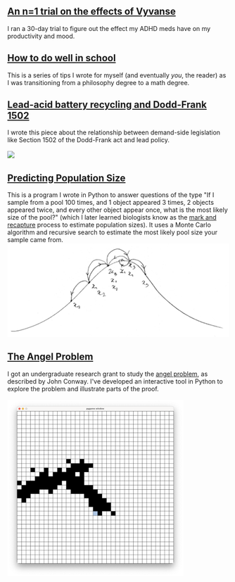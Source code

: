 ## [An n=1 trial on the effects of Vyvanse](https://etiennedyer.github.io/pages/vyvanse)
I ran a 30-day trial to figure out the effect my ADHD meds have on my productivity and mood.

## [How to do well in school](https://etiennedyer.github.io/pages/school)
This is a series of tips I wrote for myself (and eventually *you*, the reader) as I was transitioning from a philosophy degree to a math degree.

## [Lead-acid battery recycling and Dodd-Frank 1502](https://leadbatteries.substack.com/p/from-conflict-minerals-to-clean-lead)
I wrote this piece about the relationship between demand-side legislation like Section 1502 of the Dodd-Frank act and lead policy.\
\
<a href="https://leadbatteries.substack.com/">
  <img src="assets/lbn/doddfrank.png" height=300>
</a>


## [Predicting Population Size](pages/pool.md)
This is a program I wrote in Python to answer questions of the type "If I sample from a pool 100 times, and 1 object appeared 3 times,  2 objects appeared twice, and every other object appear once, what is the most likely size of the pool?" (which I later learned biologists know as the [mark and recapture](https://en.wikipedia.org/wiki/Mark_and_recapture) process to estimate population sizes). It uses a Monte Carlo algorithm and recursive search to estimate the most likely pool size your sample came from.
<img src="assets/pool/pool.png">

## [The Angel Problem](pages/angel.md)
I got an undergraduate research grant to study the [angel problem](https://en.wikipedia.org/wiki/Angel_problem), as described by John Conway. I've developed an interactive tool in Python to explore the problem and illustrate parts of the proof. \
\
<img src="assets/angel/angel.png" width=400 height=400>



